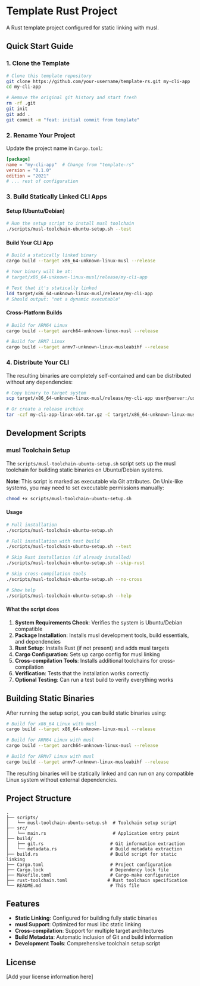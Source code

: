 # Template Rust Project

A Rust template project configured for static linking with musl.

## Quick Start Guide

### 1. Clone the Template

```bash
# Clone this template repository
git clone https://github.com/your-username/template-rs.git my-cli-app
cd my-cli-app

# Remove the original git history and start fresh
rm -rf .git
git init
git add .
git commit -m "feat: initial commit from template"
```

### 2. Rename Your Project

Update the project name in `Cargo.toml`:

```toml
[package]
name = "my-cli-app"  # Change from "template-rs"
version = "0.1.0"
edition = "2021"
# ... rest of configuration
```

### 3. Build Statically Linked CLI Apps

#### Setup (Ubuntu/Debian)

```bash
# Run the setup script to install musl toolchain
./scripts/musl-toolchain-ubuntu-setup.sh --test
```

#### Build Your CLI App

```bash
# Build a statically linked binary
cargo build --target x86_64-unknown-linux-musl --release

# Your binary will be at:
# target/x86_64-unknown-linux-musl/release/my-cli-app

# Test that it's statically linked
ldd target/x86_64-unknown-linux-musl/release/my-cli-app
# Should output: "not a dynamic executable"
```

#### Cross-Platform Builds

```bash
# Build for ARM64 Linux
cargo build --target aarch64-unknown-linux-musl --release

# Build for ARM7 Linux  
cargo build --target armv7-unknown-linux-musleabihf --release
```

### 4. Distribute Your CLI

The resulting binaries are completely self-contained and can be distributed without any dependencies:

```bash
# Copy binary to target system
scp target/x86_64-unknown-linux-musl/release/my-cli-app user@server:/usr/local/bin/

# Or create a release archive
tar -czf my-cli-app-linux-x64.tar.gz -C target/x86_64-unknown-linux-musl/release my-cli-app
```

## Development Scripts

### musl Toolchain Setup

The `scripts/musl-toolchain-ubuntu-setup.sh` script sets up the musl toolchain for building static binaries on Ubuntu/Debian systems.

**Note**: This script is marked as executable via Git attributes. On Unix-like systems, you may need to set executable permissions manually:

```bash
chmod +x scripts/musl-toolchain-ubuntu-setup.sh
```

#### Usage

```bash
# Full installation
./scripts/musl-toolchain-ubuntu-setup.sh

# Full installation with test build
./scripts/musl-toolchain-ubuntu-setup.sh --test

# Skip Rust installation (if already installed)
./scripts/musl-toolchain-ubuntu-setup.sh --skip-rust

# Skip cross-compilation tools
./scripts/musl-toolchain-ubuntu-setup.sh --no-cross

# Show help
./scripts/musl-toolchain-ubuntu-setup.sh --help
```

#### What the script does

1. **System Requirements Check**: Verifies the system is Ubuntu/Debian compatible
2. **Package Installation**: Installs musl development tools, build essentials, and dependencies
3. **Rust Setup**: Installs Rust (if not present) and adds musl targets
4. **Cargo Configuration**: Sets up cargo config for musl linking
5. **Cross-compilation Tools**: Installs additional toolchains for cross-compilation
6. **Verification**: Tests that the installation works correctly
7. **Optional Testing**: Can run a test build to verify everything works

## Building Static Binaries

After running the setup script, you can build static binaries using:

```bash
# Build for x86_64 Linux with musl
cargo build --target x86_64-unknown-linux-musl --release

# Build for ARM64 Linux with musl
cargo build --target aarch64-unknown-linux-musl --release

# Build for ARMv7 Linux with musl
cargo build --target armv7-unknown-linux-musleabihf --release
```

The resulting binaries will be statically linked and can run on any compatible Linux system without external dependencies.

## Project Structure

```
.
├── scripts/
│   └── musl-toolchain-ubuntu-setup.sh  # Toolchain setup script
├── src/
│   └── main.rs                         # Application entry point
├── build/
│   ├── git.rs                         # Git information extraction
│   └── metadata.rs                    # Build metadata extraction
├── build.rs                           # Build script for static linking
├── Cargo.toml                         # Project configuration
├── Cargo.lock                         # Dependency lock file
├── Makefile.toml                      # Cargo-make configuration
├── rust-toolchain.toml               # Rust toolchain specification
└── README.md                          # This file
```

## Features

- **Static Linking**: Configured for building fully static binaries
- **musl Support**: Optimized for musl libc static linking
- **Cross-compilation**: Support for multiple target architectures
- **Build Metadata**: Automatic inclusion of Git and build information
- **Development Tools**: Comprehensive toolchain setup script

## License

[Add your license information here]

